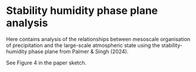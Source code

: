 # Stability humidity phase plane analysis
Here contains analysis of the relationships between mesoscale organisation of precipitation and the large-scale atmospheric state using the stability-humidity phase plane from Palmer & Singh (2024).

See Figure 4 in the paper sketch.
